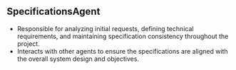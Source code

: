 ## SpecificationsAgent
- Responsible for analyzing initial requests, defining technical requirements, and maintaining specification consistency throughout the project.
- Interacts with other agents to ensure the specifications are aligned with the overall system design and objectives.
